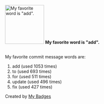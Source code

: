 <img src="https://github.com/my-badges/my-badges/blob/master/src/all-badges/favorite-word/favorite-word.png?raw=true" alt="My favorite word is &quot;add&quot;." title="My favorite word is &quot;add&quot;." width="128">
<strong>My favorite word is &quot;add&quot;.</strong>
<br><br>

My favorite commit message words are:

1. add (used 1053 times)
2. to (used 693 times)
3. for (used 511 times)
4. update (used 496 times)
5. fix (used 427 times)


Created by <a href="https://github.com/my-badges/my-badges">My Badges</a>